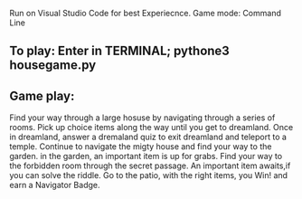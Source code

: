 Run on Visual Studio Code for best Experiecnce.
Game mode: Command Line

To play: Enter in TERMINAL; pythone3 housegame.py
--------------------------
Game play:
---------------------------
Find your way through a large hosuse by navigating through a series of rooms. Pick up choice items along the way until you get to dreamland.
Once in dreamland,  answer a dremaland  quiz to exit dreamland and teleport to a temple.
Continue to navigate the migty house and find your way to the garden. in the garden, an important item is up for grabs.
Find your way to the forbidden room through the secret passage. An important item awaits,if you can solve the riddle. 
Go to the patio, with the right items, you Win! and earn a Navigator Badge.
